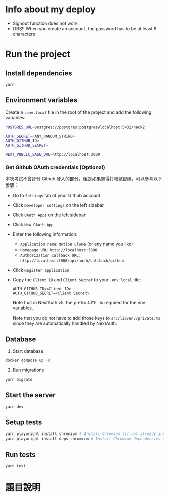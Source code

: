 # Info about my deploy

* Signout function does not work
* OBS!! When you create an account, the password has to be at least 8 characters


# Run the project



## Install dependencies

```bash
yarn
```

## Environment variables

Create a `.env.local` file in the root of the project and add the following variables:

```bash
POSTGRES_URL=postgres://postgres:postgres@localhost:5432/hack2

AUTH_SECRET=<ANY_RANDOM_STRING>
AUTH_GITHUB_ID=
AUTH_GITHUB_SECRET=

NEXT_PUBLIC_BASE_URL=http://localhost:3000
```

### Get Github OAuth credentials (Optional)

本次考試不會評分 Github 登入的部分，但是如果懶得打帳號密碼，可以參考以下步驟：

- Go to `Settings` tab of your Github account
- Click `Developer settings` on the left sidebar
- Click `OAuth Apps` on the left sidebar
- Click `New OAuth App`
- Enter the following information:
  - `Application name`: `Notion Clone` (or any name you like)
  - `Homepage URL`: `http://localhost:3000`
  - `Authorization callback URL`: `http://localhost:3000/api/auth/callback/github`
- Click `Register application`
- Copy the `Client ID` and `Client Secret` to your `.env.local` file:

  ```text
  AUTH_GITHUB_ID=<Client ID>
  AUTH_GITHUB_SECRET=<Client Secret>
  ```

  Note that in NextAuth v5, the prefix `AUTH_` is required for the env variables.

  Note that you do not have to add those keys to `src/lib/env/private.ts` since they are automatically handled by NextAuth.

## Database

1. Start database

```bash
docker compose up -d
```

2. Run migrations

```bash
yarn migrate
```

## Start the server

```bash
yarn dev
```

## Setup tests

```bash
yarn playwright install chromium # Install Chromium (if not already installed)
yarn playwright install-deps chromium # Install Chromium dependencies (if not already installed)
```

## Run tests

```bash
yarn test
```

# 題目說明
